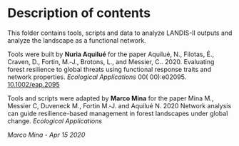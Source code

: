 # Description of contents

This folder contains tools, scripts and data to analyze LANDIS-II outputs and analyze the landscape as a functional network. 

Tools were built by **Nuria Aquilué** for the paper Aquilué, N., Filotas, É., Craven, D., Fortin, M.‐J., Brotons, L., and Messier, C.. 2020. Evaluating forest resilience to global threats using functional response traits and network properties. _Ecological Applications_ 00( 00):e02095. [10.1002/eap.2095](https://doi.org/10.1002/eap.2095 "Link to external resource: 10.1002/eap.2095")

Tools and scripts were adapted by **Marco Mina** for the paper Mina M., Messier C, Duveneck M., Fortin M.‐J. and Aquilué N. 2020 Network analysis can guide resilience-based management in forest landscapes under global change. _Ecological Applications_ 

*Marco Mina - Apr 15 2020*
